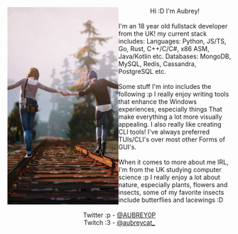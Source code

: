 <p float="left">
  <img src="images/lis2.jpg" width="250" align="left">
  <p float="left">
    <samp>
      <div align="center">
      Hi :D I'm Aubrey!
      <br>
      </div>
      <br>
      I'm an 18 year old fullstack developer from the UK! my current stack includes:
      Languages: Python, JS/TS, Go, Rust, C++/C/C#, x86 ASM, Java/Kotlin etc.
      Databases: MongoDB, MySQL, Redis, Cassandra, PostgreSQL etc.
      <br>
      <br>
      Some stuff I'm into includes the following :p
      I really enjoy writing tools that enhance the Windows experiences, especially things
      That make everything a lot more visually appealing.
      I also really like creating CLI tools! I've always preferred TUIs/CLI's over most other
      Forms of GUI's.
      <br>
      <br>
      When it comes to more about me IRL, I'm from the UK studying computer science :p
      I really enjoy a lot about nature, especially plants, flowers and insects, some
      of my favorite insects include butterflies and lacewings :D
      <br>
      <br>
      <div align="center">
        Twitter :p -
        <a href="twitter.com/AUBREY0P">@AUBREY0P</a><br>
        Twitch :3 -
        <a href="https://www.twitch.tv/aubreycat_">@aubreycat_</a><br>
      </div>
    </samp>
  </p>
</p>
